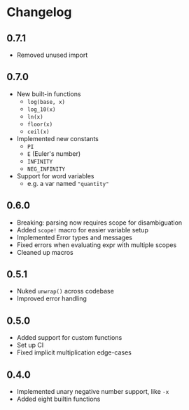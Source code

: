 # Changelog

## 0.7.1

- Removed unused import

## 0.7.0

- New built-in functions
  - `log(base, x)`
  - `log_10(x)`
  - `ln(x)`
  - `floor(x)`
  - `ceil(x)`
- Implemented new constants
  - `PI`
  - `E` (Euler's number)
  - `INFINITY`
  - `NEG_INFINITY`
- Support for word variables
  - e.g. a var named `"quantity"`

## 0.6.0

- Breaking: parsing now requires scope for disambiguation
- Added `scope!` macro for easier variable setup
- Implemented Error types and messages
- Fixed errors when evaluating expr with multiple scopes
- Cleaned up macros

## 0.5.1

- Nuked `unwrap()` across codebase
- Improved error handling

## 0.5.0

- Added support for custom functions
- Set up CI
- Fixed implicit multiplication edge-cases

## 0.4.0

- Implemented unary negative number support, like `-x`
- Added eight builtin functions

